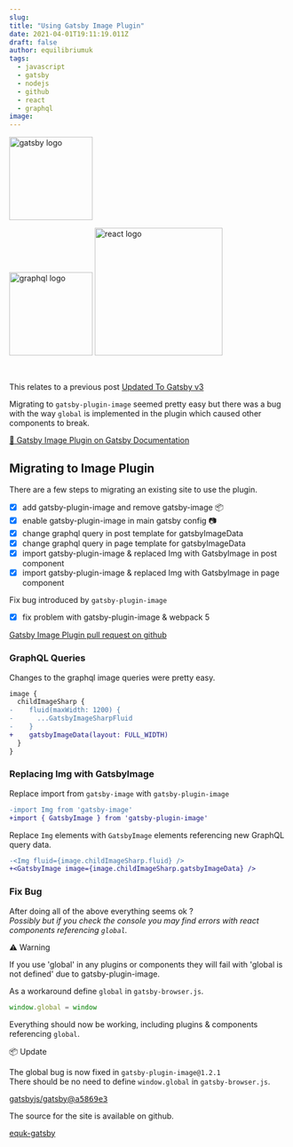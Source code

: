 ```yaml
---
slug:
title: "Using Gatsby Image Plugin"
date: 2021-04-01T19:11:19.011Z
draft: false
author: equilibriumuk
tags:
  - javascript
  - gatsby
  - nodejs
  - github
  - react
  - graphql
image:
---
```


<p class="text-center"><img src="/media/logos/gatsby.svg" alt="gatsby logo" width="150px" class="inline"></p>
<p class="text-center"><img src="/media/logos/graphql.svg" alt="graphql logo" width="150px" class="inline"> <img src="/media/logos/react.svg" alt="react logo" width="230px" class="inline"></p>

<br />

This relates to a previous post [Updated To Gatsby v3](/2021/03/05/updated-to-gatsby-v-3)

Migrating to `gatsby-plugin-image` seemed pretty easy but there was a bug with the way `global` is implemented in the plugin which caused other components to break.

<a href="https://www.gatsbyjs.com/docs/reference/built-in-components/gatsby-plugin-image/" target="_blank" rel="noopener noreferrer">📝 Gatsby Image Plugin on Gatsby Documentation</a>

## Migrating to Image Plugin

There are a few steps to migrating an existing site to use the plugin.

- [x] add gatsby-plugin-image and remove gatsby-image 📦
- [x] enable gatsby-plugin-image in main gatsby config 📷
- [x] change graphql query in post template for gatsbyImageData
- [x] change graphql query in page template for gatsbyImageData
- [x] import gatsby-plugin-image & replaced Img with GatsbyImage in post component
- [x] import gatsby-plugin-image & replaced Img with GatsbyImage in page component

Fix bug introduced by `gatsby-plugin-image`

- [x] fix problem with gatsby-plugin-image & webpack 5

<i class="fa-solid fa-code-fork git-fork"></i> <a href="https://github.com/equk/equk-gatsby/pull/5" target="_blank" rel="noopener noreferrer">Gatsby Image Plugin pull request on github</a>

### GraphQL Queries

Changes to the graphql image queries were pretty easy.

```diff
image {
  childImageSharp {
-    fluid(maxWidth: 1200) {
-      ...GatsbyImageSharpFluid
-    }
+    gatsbyImageData(layout: FULL_WIDTH)
  }
}
```

### Replacing Img with GatsbyImage

Replace import from `gatsby-image` with `gatsby-plugin-image`

```diff
-import Img from 'gatsby-image'
+import { GatsbyImage } from 'gatsby-plugin-image'
```

Replace `Img` elements with `GatsbyImage` elements referencing new GraphQL query data.

```diff
-<Img fluid={image.childImageSharp.fluid} />
+<GatsbyImage image={image.childImageSharp.gatsbyImageData} />
```

### Fix Bug

After doing all of the above everything seems ok ?<br/>
*Possibly but if you check the console you may find errors with react components referencing `global`.*

<article class="message is-danger">
  <div class="message-body"><p>⚠️ Warning</p>
  <p>If you use 'global' in any plugins or components they will fail with 'global is not defined' due to gatsby-plugin-image.</p>
  </div>
</article>

As a workaround define `global` in `gatsby-browser.js`.

```js
window.global = window
```

Everything should now be working, including plugins & components referencing `global`.

<article class="message is-info">
  <div class="message-body">
  <p>📦 Update</p>
  <p>The global bug is now fixed in <code class="language-text">gatsby-plugin-image@1.2.1</code><br />
  There should be no need to define <code class="language-text">window.global</code> in <code class="language-text">gatsby-browser.js</code>.</p>
  <p><i class="fa-solid fa-code-fork git-fork"></i> <a href="https://github.com/gatsbyjs/gatsby/commit/a5869e3d26ed0a45f7543ffaf45da9ca4b89ff45#diff-de69e0ec64bc53d10152bc6147ae6c5b76e4a1269bb6d79d578246a1e79bb1c2" target="_blank" rel="noopener noreferrer">gatsbyjs/gatsby@<tt>a5869e3</tt></a>
  </p>
  </div>
</article>

The source for the site is available on github.

<a class="github" href="https://github.com/equk/equk-gatsby" aria-label="View on GitHub" target="_blank" rel="noopener noreferrer"><i class="fa-brands fa-github"></i> equk-gatsby</a>